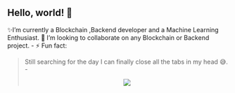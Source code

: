 <h2>Hello, world! 👋</h2>
<!--[//]: # - 🔭 I’m currently working on ...-->
✨I’m currently a Blockchain ,Backend developer and a Machine Learning Enthusiast. 
👯 I’m looking to collaborate on any Blockchain or Backend project.
- ⚡ Fun fact: <blockquote> Still searching for the day I can finally close all the tabs in my head 😅.
- <p align="center" height="320px"> <img src=https://github.com/LikemDzokoto/LikemDzokoto/blob/main/source.gif /> </p>
